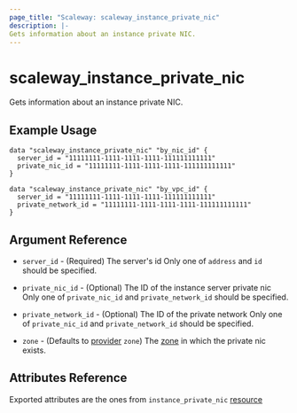 ```yaml
---
page_title: "Scaleway: scaleway_instance_private_nic"
description: |-
Gets information about an instance private NIC.
---
```


# scaleway_instance_private_nic

Gets information about an instance private NIC.

## Example Usage

```hcl
data "scaleway_instance_private_nic" "by_nic_id" {
  server_id = "11111111-1111-1111-1111-111111111111"
  private_nic_id = "11111111-1111-1111-1111-111111111111"
}

data "scaleway_instance_private_nic" "by_vpc_id" {
  server_id = "11111111-1111-1111-1111-111111111111"
  private_network_id = "11111111-1111-1111-1111-111111111111"
}
```

## Argument Reference

- `server_id` - (Required) The server's id
  Only one of `address` and `id` should be specified.

- `private_nic_id` - (Optional) The ID of the instance server private nic
  Only one of `private_nic_id` and `private_network_id` should be specified.

- `private_network_id` - (Optional) The ID of the private network
  Only one of `private_nic_id` and `private_network_id` should be specified.

- `zone` - (Defaults to [provider](../index.md#zone) `zone`) The [zone](../guides/regions_and_zones.md#zones) in which the private nic exists.

## Attributes Reference

Exported attributes are the ones from `instance_private_nic` [resource](../resources/instance_private_nic.md)
